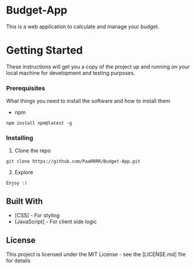 # Budget-App

This is a web application to calculate and manage your budget.

# Getting Started

These instructions will get you a copy of the project up and running on your local machine for development and testing purposes.

### Prerequisites

What things you need to install the software and how to install them

- npm

```
npm install npm@latest -g
```

### Installing

1. Clone the repo

```
git clone https://github.com/PaaRRRR/Budget-App.git
```

2. Explore

```
Enjoy :)
```


## Built With

* [CSS] - For styling
* [JavaScript] - For client side logic


## License

This project is licensed under the MIT License - see the [LICENSE.md] file for details


